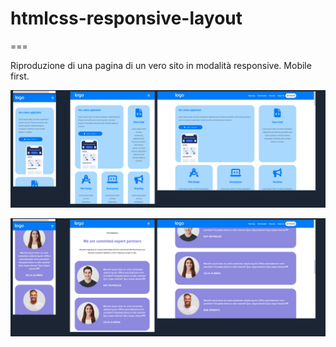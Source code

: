 # htmlcss-responsive-layout

===

Riproduzione di una pagina di un vero sito in modalità responsive. Mobile first.

<p align="center"><img src="img_project/img.png" width="800" alt="Laravel Logo"></p>

<p align="center"><img src="img_project/img2.png" width="800" alt="Laravel Logo"></p>